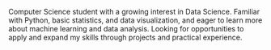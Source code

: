 Computer Science student with a growing interest in Data Science. Familiar with Python, basic statistics, and data visualization, and eager to learn more about machine learning and data analysis. Looking for opportunities to apply and expand my skills through projects and practical experience.


